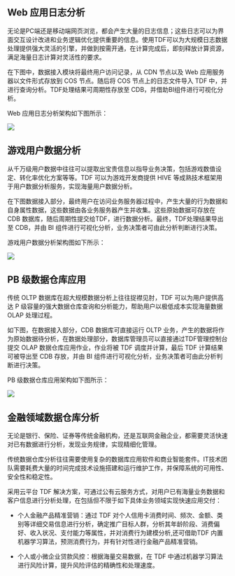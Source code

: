## Web 应用日志分析

无论是PC端还是移动端网页浏览，都会产生大量的日志信息；这些日志可以为界面交互设计改进和业务逻辑优化提供重要的信息。使用TDF可以为大规模日志数据处理提供强大灵活的引擎，并做到按需开通，在计算完成后，即刻释放计算资源，满足海量日志计算对灵活性的要求。

在下图中，数据接入模块将最终用户访问记录，从 CDN 节点以及 Web 应用服务器以文件形式存放到 COS 节点。随后将 COS 节点上的日志文件导入 TDF 中，并进行查询分析。TDF处理结果可周期性存放至 CDB，并借助BI组件进行可视化分析。

Web 应用日志分析架构如下图所示：

![](http://imgcache.tce.fsphere.cn/image/mc.qcloudimg.com/static/img/ff2c4c2d3cd64e29e6e7b2f4f160f288/image.png)

## 游戏用户数据分析

从千万级用户数据中往往可以提取出宝贵信息以指导业务决策，包括游戏数值设定、转化率优化方案等等。TDF 可以为游戏开发商提供 HIVE 等成熟技术框架用于用户数据分析服务，实现海量用户数据分析。

在下图数据接入部分，最终用户在访问业务服务器过程中，产生大量的行为数据和自身属性数据，这些数据由各业务服务器产生并收集。这些原始数据可存放在 CDB 数据库，随后周期性提交给TDF，进行数据分析。最终，TDF处理结果导出至 CDB，并由 BI 组件进行可视化分析，业务决策者可由此分析判断进行决策。

游戏用户数据分析架构图如下所示：

![](http://imgcache.tce.fsphere.cn/image/mc.qcloudimg.com/static/img/aba1a4ee86ec6373b793dcb722d7e6c1/image.png)

## PB 级数据仓库应用

传统 OLTP 数据库在超大规模数据分析上往往捉襟见肘，TDF 可以为用户提供高达 P 级容量的强大数据仓库查询和分析能力，帮助用户以极低成本实现海量数据 OLAP 处理过程。

如下图，在数据接入部分，CDB 数据库可直接运行 OLTP 业务，产生的数据将作为原始数据待分析，在数据处理部分，数据库管理员可以直接通过TDF管理控制台提交 OLAP 数据仓库应用作业，作业将被 TDF 调度并计算，最后 TDF 计算结果可被导出至 CDB 存放，并由 BI 组件进行可视化分析，业务决策者可由此分析判断进行决策。

PB 级数据仓库应用架构如下图所示：

![](http://imgcache.tce.fsphere.cn/image/mc.qcloudimg.com/static/img/209bca25c5c184ffd849ee8bc543e528/image.png)

## 金融领域数据仓库分析

无论是银行、保险、证券等传统金融机构，还是互联网金融企业，都需要灵活快速对已有数据进行分析，发现业务规律，实现精细化管理。

传统数据仓库分析往往需要使用复杂的数据库应用软件和商业智能套件。IT技术团队需要耗费大量的时间完成技术设施搭建和运行维护工作，并保障系统的可用性、安全性和稳定性。

采用云平台 TDF 解决方案，可通过公有云服务方式，对用户已有海量业务数据和客户信息进行分析处理，在包括但不限于如下具体业务领域实现快速应用交付：

- 个人金融产品精准营销：通过 TDF 对个人信用卡消费时间、频次、金额、类别等详细交易信息进行分析，确定推广目标人群，分析其年龄阶段、消费偏好、收入状况、支付能力等属性，并对消费行为建模分析,还可借助TDF 内置机器学习算法，预测消费行为，并有针对性进行金融产品精准营销。

- 个人或小微企业贷款风控：根据海量交易数据，在 TDF 中通过机器学习算法进行风险计算，提升风险评估的精确性和处理速度。
